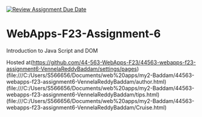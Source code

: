 [![Review Assignment Due Date](https://classroom.github.com/assets/deadline-readme-button-24ddc0f5d75046c5622901739e7c5dd533143b0c8e959d652212380cedb1ea36.svg)](https://classroom.github.com/a/b9NC0g7h)
# WebApps-F23-Assignment-6
Introduction to Java Script and DOM

Hosted at(https://github.com/44-563-WebApps-F23/44563-webapps-f23-assignment6-VennelaReddyBaddam/settings/pages)(file:///C:/Users/S566656/Documents/web%20apps/my2-Baddam/44563-webapps-f23-assignment6-VennelaReddyBaddam/author.html)(file:///C:/Users/S566656/Documents/web%20apps/my2-Baddam/44563-webapps-f23-assignment6-VennelaReddyBaddam/tips.html)(file:///C:/Users/S566656/Documents/web%20apps/my2-Baddam/44563-webapps-f23-assignment6-VennelaReddyBaddam/Cruise.html)
